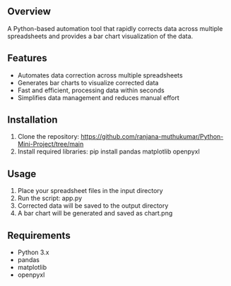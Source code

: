 ## Overview

A Python-based automation tool that rapidly corrects data across multiple spreadsheets and provides a bar chart visualization of the data.

## Features

- Automates data correction across multiple spreadsheets
- Generates bar charts to visualize corrected data
- Fast and efficient, processing data within seconds
- Simplifies data management and reduces manual effort

## Installation

1. Clone the repository: https://github.com/ranjana-muthukumar/Python-Mini-Project/tree/main
2. Install required libraries: pip install pandas matplotlib openpyxl

## Usage

1. Place your spreadsheet files in the input directory
2. Run the script: app.py
3. Corrected data will be saved to the output directory
4. A bar chart will be generated and saved as chart.png

## Requirements

- Python 3.x
- pandas
- matplotlib
- openpyxl


